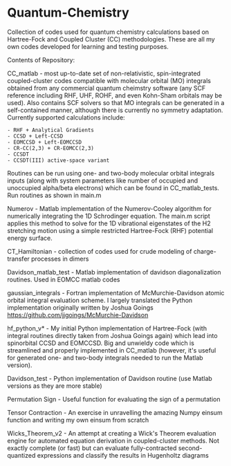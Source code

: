 # Quantum-Chemistry
Collection of codes used for quantum chemistry calculations based on Hartree-Fock and Coupled Cluster (CC) methodologies. These are all my own codes developed for learning and testing purposes.

Contents of Repository:

CC_matlab - most up-to-date set of non-relativistic, spin-integrated coupled-cluster codes compatible with molecular orbital (MO) integrals obtained from any commercial quantum cheimstry software (any SCF reference including RHF, UHF, ROHF, and even Kohn-Sham orbitals may be used). Also contains SCF solvers so that MO integrals can be generated in a self-contained manner, although there is currently no symmetry adaptation. Currently supported calculations include:

    - RHF + Analytical Gradients
    - CCSD + Left-CCSD
    - EOMCCSD + Left-EOMCCSD
    - CR-CC(2,3) + CR-EOMCC(2,3)
    - CCSDT
    - CCSDT(III) active-space variant
  
Routines can be run using one- and two-body molecular orbital integrals inputs (along with system parameters like number of occupied and unoccupied alpha/beta electrons) which can be found in CC_matlab_tests. Run routines as shown in main.m

Numerov - Matlab implementation of the Numerov-Cooley algorithm for numerically integrating the 1D Schrodinger equation. The main.m script applies this method to solve for the 1D vibrational eigenstates of the H2 stretching motion using a simple restricted Hartree-Fock (RHF) potential energy surface.

CT_Hamiltonian - collection of codes used for crude modeling of charge-transfer processes in dimers

Davidson_matlab_test - Matlab implementation of davidson diagonalization routines. Used in EOMCC matlab codes

gaussian_integrals - Fortran implementation of McMurchie-Davidson atomic orbital integral evaluation scheme. I largely translated the Python implementation originally written by Joshua Goings https://github.com/jjgoings/McMurchie-Davidson

hf_python_v* - My initial Python implementation of Hartree-Fock (with integral routines directly taken from Joshua Goings again) which lead into spinorbital CCSD and EOMCCSD. Big and unwieldy code which is streamlined and properly implemented in CC_matlab (however, it's useful for generated one- and two-body integrals needed to run the Matlab version).

Davidson_test - Python implementation of Davidson routine (use Matlab versions as they are more stable)

Permutation Sign - Useful function for evaluating the sign of a permutation

Tensor Contraction - An exercise in unravelling the amazing Numpy einsum function and writing my own einsum from scratch

Wicks_Theorem_v2 - An attempt at creating a Wick's Theorem evaluation engine for automated equation derivation in coupled-cluster methods. Not exactly complete (or fast) but can evaluate fully-contracted second-quantized expressions and classify the results in Hugenholtz diagrams

